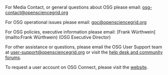 [title]: - "Contacting the OSG"

For Media Contact, or general questions about OSG please email:
[osg-contact@opensciencegrid.org](mailto:osg-contact@opensciencegrid.org)

For OSG operational issues please email:
[goc@opensciencegrid.org](mailto:goc@opensciencegrid.org) 

For OSG policies, executive information please email:
[Frank Würthwein](mailto:Frank Würthwein) (OSG Executive Director)

For other assistance or questions, please email the OSG User Support team at
[user-support@opensciencegrid.org](mailto:user-support@opensciencegrid.org)
or visit the [help desk and community forums](http://support.opensciencegrid.org).

To request a user account on OSG Connect, please visit the [website](http://osgconnect.net).  
 
